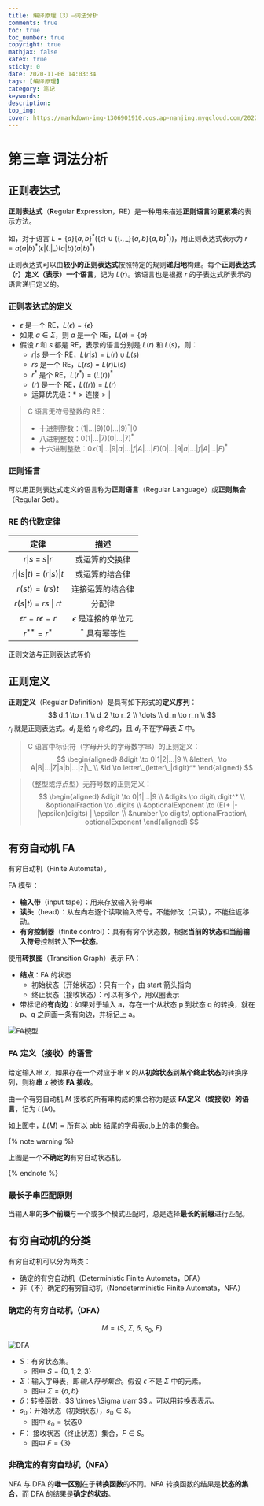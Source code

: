 ```yaml
---
title: 编译原理（3）—词法分析
comments: true
toc: true
toc_number: true
copyright: true
mathjax: false
katex: true
sticky: 0
date: 2020-11-06 14:03:34
tags: [编译原理]
category: 笔记 
keywords:
description:
top_img:
cover: https://markdown-img-1306901910.cos.ap-nanjing.myqcloud.com/20221003171832.png
---
```

# 第三章 词法分析

## 正则表达式

**正则表达式**（**R**egular **E**xpression，RE）是一种用来描述**正则语言**的**更紧凑**的表示方法。

如，对于语言 $L = \{a\}\{a,b\}^*(\{\epsilon\}\cup(\{.,\_\}\{a,b\}\{a,b\}^*))$，用正则表达式表示为 $r = a(a|b)^*(\epsilon|(.|\_)(a|b)(a|b)^*)$

正则表达式可以由**较小的正则表达式**按照特定的规则**递归地**构建。每个**正则表达式（r）定义（表示）一个语言**，记为 $L(r)$。该语言也是根据 $r$ 的子表达式所表示的语言递归定义的。

### 正则表达式的定义

- $\epsilon$ 是一个 RE，$L(\epsilon) = \{\epsilon\}$
- 如果 $a \in \Sigma$，则 $a$ 是一个 RE，$L(a) = \{a\}$
- 假设 $r$ 和 $s$ 都是 RE，表示的语言分别是 $L(r)$ 和 $L(s)$，则：
  - $r|s$ 是一个 RE，$L(r|s) = L(r) \cup L(s)$
  - $rs$ 是一个 RE，$L(rs) = L(r)L(s)$
  - $r^*$ 是个 RE，$L(r^*) = (L(r))^*$
  - $(r)$ 是一个 RE，$L((r)) = L(r)$
  - 运算优先级：$* > \text{连接} > |$

>C 语言无符号整数的 RE：
>
>- 十进制整数：$(1|...|9)(0|...|9)^*|0$
>- 八进制整数：$0(1|...|7)(0|...|7)^*$
>- 十六进制整数：$0x(1|...|9|a|...|f|A|...|F)(0|...|9|a|...|f|A|...|F)^*$

### 正则语言

可以用正则表达式定义的语言称为**正则语言**（Regular Language）或**正则集合**（Regular Set）。

### RE 的代数定律

|                       定律                        |           描述            |
| :-----------------------------------------------: | :-----------------------: |
|           $r$&#124;$s$​ = $s$&#124;$r$            |      或运算的交换律       |
| $r$&#124;($s$&#124;$t$) = ($r$&#124;$s$)&#124;$t$ |      或运算的结合律       |
|                  $r(st) = (rs)t$                  |     连接运算的结合律      |
|        $r(s$&#124;$t)$ = $rs$ &#124; $rt$         |          分配律           |
|           $\epsilon r = r\epsilon = r$            | $\epsilon$ 是连接的单位元 |
|                  $r^{**} = r^*$                   |      $^*$ 具有幂等性      |


正则文法与正则表达式等价

## 正则定义

**正则定义**（Regular Definition）是具有如下形式的**定义序列**：
$$
d_1 \to r_1 \\
d_2 \to r_2 \\
\dots \\
d_n \to r_n \\
$$
$r_i$ 就是正则表达式。$d_i$ 是给 $r_i$ 命名的，且 $d_i$ 不在字母表 $\Sigma$ 中。

>C 语言中标识符（字母开头的字母数字串）的正则定义：
>$$
>\begin{aligned}
>&digit \to 0|1|2|...|9 \\
>&letter\_ \to A|B|...|Z|a|b|...|z|\_ \\
>&id \to letter\_(letter\_|digit)^*
>\end{aligned}
>$$

> （整型或浮点型）无符号数的正则定义：
> $$
> \begin{aligned}
> &digit \to 0|1|...|9 \\
> &digits \to digit\ digit^* \\
> &optionalFraction \to .digits \\
> &optionalExponent \to (E(+ |-|\epsilon)digits) | \epsilon \\
> &number \to digits\  optionalFraction\  optionalExponent
> \end{aligned}
> $$

## 有穷自动机 FA

有穷自动机（Finite Automata）。

FA 模型：

- **输入带**（input tape）：用来存放输入符号串
- **读头**（head）：从左向右逐个读取输入符号。不能修改（只读），不能往返移动。
- **有穷控制器**（finite control）：具有有穷个状态数，根据**当前的状态**和**当前输入符号**控制转入**下一状态**。

使用**转换图**（Transition Graph）表示 FA：

- **结点**：FA 的状态
  - 初始状态（开始状态）：只有一个，由 start 箭头指向
  - 终止状态（接收状态）：可以有多个，用双圈表示
- 带标记的**有向边**：如果对于输入 a，存在一个从状态 p 到状态 q 的转换，就在 p、q 之间画一条有向边，并标记上 a。

![FA模型](https://markdown-img-1306901910.cos.ap-nanjing.myqcloud.com/20221003171953.png)

### FA 定义（接收）的语言

给定输入串 $x$，如果存在一个对应于串 $x$ 的从**初始状态**到**某个终止状态**的转换序列，则称**串** $x$ 被该 **FA** **接收**。

由一个有穷自动机 $M$ 接收的所有串构成的集合称为是该 **FA定义（或接收）的语言**，记为 $L(M)$。

如上图中，$L(M) = \text{所有以 abb 结尾的字母表{a,b}上的串的集合}$。

{% note warning %}

上图是一个**不确定的**有穷自动状态机。

{% endnote %}

### 最长子串匹配原则

当输入串的**多个前缀**与一个或多个模式匹配时，总是选择**最长的前缀**进行匹配。

## 有穷自动机的分类

有穷自动机可以分为两类：

- 确定的有穷自动机（Deterministic Finite Automata，DFA）
- 非（不）确定的有穷自动机（Nondeterministic Finite Automata，NFA）

### 确定的有穷自动机（DFA）

$$
M = (S,\  \Sigma,\ \delta,\ s_0,\ F)
$$

![DFA](https://markdown-img-1306901910.cos.ap-nanjing.myqcloud.com/20221003172019.png)

- $S$：有穷状态集。
  - 图中 $S = \{0,1,2,3\}$
- $\Sigma$：输入字母表，即*输入符号集合*。假设 $\epsilon$ 不是 $\Sigma$ 中的元素。
  - 图中 $\Sigma = \{a, b\}$
- $\delta$：转换函数，$S \times \Sigma \rarr S$ 。可以用转换表表示。
- $s_0$：开始状态（初始状态），$s_0 \in S$。
  - 图中 $s_0 = \text{状态}0$
- $F$： 接收状态（终止状态）集合，$F \in S$。
  - 图中 $F = \{3\}$

### 非确定的有穷自动机（NFA）

NFA 与 DFA 的**唯一区别**在于**转换函数**的不同。NFA 转换函数的结果是**状态的集合**，而 DFA 的结果是**确定的状态**。

